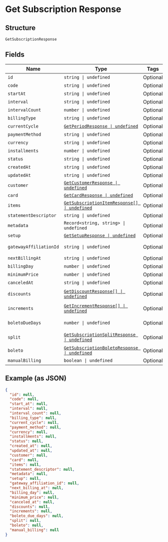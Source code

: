 
# Get Subscription Response

## Structure

`GetSubscriptionResponse`

## Fields

| Name | Type | Tags | Description |
|  --- | --- | --- | --- |
| `id` | `string \| undefined` | Optional | - |
| `code` | `string \| undefined` | Optional | - |
| `startAt` | `string \| undefined` | Optional | - |
| `interval` | `string \| undefined` | Optional | - |
| `intervalCount` | `number \| undefined` | Optional | - |
| `billingType` | `string \| undefined` | Optional | - |
| `currentCycle` | [`GetPeriodResponse \| undefined`](../../doc/models/get-period-response.md) | Optional | - |
| `paymentMethod` | `string \| undefined` | Optional | - |
| `currency` | `string \| undefined` | Optional | - |
| `installments` | `number \| undefined` | Optional | - |
| `status` | `string \| undefined` | Optional | - |
| `createdAt` | `string \| undefined` | Optional | - |
| `updatedAt` | `string \| undefined` | Optional | - |
| `customer` | [`GetCustomerResponse \| undefined`](../../doc/models/get-customer-response.md) | Optional | - |
| `card` | [`GetCardResponse \| undefined`](../../doc/models/get-card-response.md) | Optional | - |
| `items` | [`GetSubscriptionItemResponse[] \| undefined`](../../doc/models/get-subscription-item-response.md) | Optional | - |
| `statementDescriptor` | `string \| undefined` | Optional | - |
| `metadata` | `Record<string, string> \| undefined` | Optional | - |
| `setup` | [`GetSetupResponse \| undefined`](../../doc/models/get-setup-response.md) | Optional | - |
| `gatewayAffiliationId` | `string \| undefined` | Optional | Affiliation Code |
| `nextBillingAt` | `string \| undefined` | Optional | - |
| `billingDay` | `number \| undefined` | Optional | - |
| `minimumPrice` | `number \| undefined` | Optional | - |
| `canceledAt` | `string \| undefined` | Optional | - |
| `discounts` | [`GetDiscountResponse[] \| undefined`](../../doc/models/get-discount-response.md) | Optional | Subscription discounts |
| `increments` | [`GetIncrementResponse[] \| undefined`](../../doc/models/get-increment-response.md) | Optional | Subscription increments |
| `boletoDueDays` | `number \| undefined` | Optional | Days until boleto expires |
| `split` | [`GetSubscriptionSplitResponse \| undefined`](../../doc/models/get-subscription-split-response.md) | Optional | Subscription's split response |
| `boleto` | [`GetSubscriptionBoletoResponse \| undefined`](../../doc/models/get-subscription-boleto-response.md) | Optional | - |
| `manualBilling` | `boolean \| undefined` | Optional | - |

## Example (as JSON)

```json
{
  "id": null,
  "code": null,
  "start_at": null,
  "interval": null,
  "interval_count": null,
  "billing_type": null,
  "current_cycle": null,
  "payment_method": null,
  "currency": null,
  "installments": null,
  "status": null,
  "created_at": null,
  "updated_at": null,
  "customer": null,
  "card": null,
  "items": null,
  "statement_descriptor": null,
  "metadata": null,
  "setup": null,
  "gateway_affiliation_id": null,
  "next_billing_at": null,
  "billing_day": null,
  "minimum_price": null,
  "canceled_at": null,
  "discounts": null,
  "increments": null,
  "boleto_due_days": null,
  "split": null,
  "boleto": null,
  "manual_billing": null
}
```

